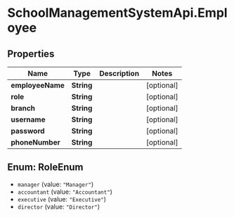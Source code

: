 # SchoolManagementSystemApi.Employee

## Properties
Name | Type | Description | Notes
------------ | ------------- | ------------- | -------------
**employeeName** | **String** |  | [optional] 
**role** | **String** |  | [optional] 
**branch** | **String** |  | [optional] 
**username** | **String** |  | [optional] 
**password** | **String** |  | [optional] 
**phoneNumber** | **String** |  | [optional] 

<a name="RoleEnum"></a>
## Enum: RoleEnum

* `manager` (value: `"Manager"`)
* `accountant` (value: `"Accountant"`)
* `executive` (value: `"Executive"`)
* `director` (value: `"Director"`)


